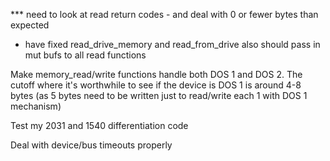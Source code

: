 *** need to look at read return codes - and deal with 0 or fewer bytes than expected
 - have fixed read_drive_memory and read_from_drive
also should pass in mut bufs to all read functions

Make memory_read/write functions handle both DOS 1 and DOS 2.  The cutoff where it's worthwhile to see if the device is DOS 1 is around 4-8 bytes (as 5 bytes need to be written just to read/write each 1 with DOS 1 mechanism)

Test my 2031 and 1540 differentiation code

Deal with device/bus timeouts properly